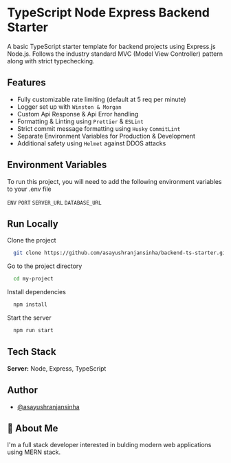 
# TypeScript Node Express Backend Starter

A basic TypeScript starter template for backend projects using Express.js Node.js. Follows the industry standard MVC (Model View Controller) pattern along with strict typechecking.



## Features

- Fully customizable rate limiting (default at 5 req per minute)
- Logger set up with `Winston & Morgan`
- Custom Api Response & Api Error handling
- Formatting & Linting using `Prettier` &  `ESLint`
- Strict commit message formatting using `Husky` `CommitLint`
- Separate Environment Variables for Production & Development
- Additional safety using `Helmet` against DDOS attacks


## Environment Variables

To run this project, you will need to add the following environment variables to your .env file

`ENV`
`PORT`
`SERVER_URL`
`DATABASE_URL`




## Run Locally

Clone the project

```bash
  git clone https://github.com/asayushranjansinha/backend-ts-starter.git
```

Go to the project directory

```bash
  cd my-project
```

Install dependencies

```bash
  npm install
```

Start the server

```bash
  npm run start
```


## Tech Stack

**Server:** Node, Express, TypeScript


## Author

- [@asayushranjansinha](https://www.github.com/asayushranjansinha)


## 🚀 About Me
I'm a full stack developer interested in bulding modern web applications using MERN stack.

